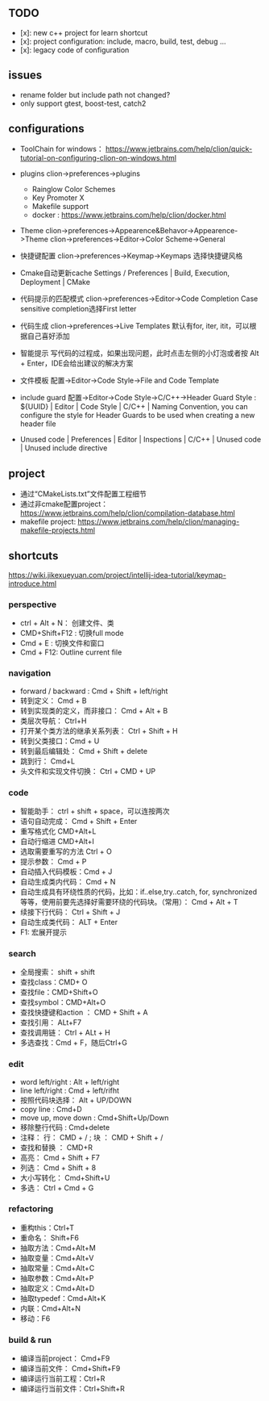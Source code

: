 ## TODO

- [x]: new c++ project for learn shortcut 
- [x]: project configuration: include, macro, build, test, debug ...
- [x]: legacy code of configuration

## issues

- rename folder but include path not changed?
- only support gtest, boost-test, catch2

## configurations

- ToolChain for windows： https://www.jetbrains.com/help/clion/quick-tutorial-on-configuring-clion-on-windows.html

- plugins
clion->preferences->plugins
    - Rainglow Color Schemes
    - Key Promoter X
    - Makefile support
    - docker : https://www.jetbrains.com/help/clion/docker.html

- Theme
clion->preferences->Appearence&Behavor->Appearence->Theme
clion->preferences->Editor->Color Scheme->General

- 快捷键配置
clion->preferences->Keymap->Keymaps 选择快捷键风格

- Cmake自动更新cache
Settings / Preferences | Build, Execution, Deployment | CMake

- 代码提示的匹配模式
clion->preferences->Editor->Code Completion Case sensitive completion选择First letter

- 代码生成
clion->preferences->Live Templates 默认有for, iter, itit，可以根据自己喜好添加

- 智能提示
写代码的过程成，如果出现问题，此时点击左侧的小灯泡或者按 Alt + Enter，IDE会给出建议的解决方案

- 文件模板
配置->Editor->Code Style->File and Code Template

- include guard
配置->Editor->Code Style->C/C++->Header Guard Style : ${UUID}
| Editor | Code Style | C/C++ | Naming Convention, you can configure the style for Header Guards to be used when creating a new header file

- Unused code
| Preferences | Editor | Inspections | C/C++ | Unused code | Unused include directive


## project

- 通过“CMakeLists.txt”文件配置工程细节
- 通过非cmake配置project：https://www.jetbrains.com/help/clion/compilation-database.html
- makefile project: https://www.jetbrains.com/help/clion/managing-makefile-projects.html


## shortcuts

https://wiki.jikexueyuan.com/project/intellij-idea-tutorial/keymap-introduce.html

### perspective

- ctrl + Alt + N： 创建文件、类
- CMD+Shift+F12 : 切换full mode
- Cmd + E : 切换文件和窗口
- Cmd + F12: Outline current file

### navigation

- forward / backward : Cmd + Shift + left/right
- 转到定义： Cmd + B
- 转到实现类的定义，而非接口： Cmd + Alt + B
- 类层次导航： Ctrl+H
- 打开某个类方法的继承关系列表： Ctrl + Shift + H
- 转到父类接口：Cmd + U
- 转到最后编辑处： Cmd + Shift + delete
- 跳到行： Cmd+L
- 头文件和实现文件切换： Ctrl + CMD + UP
<!-- - UML导航 ： Ctrl+Alt+U -->

### code

- 智能助手： ctrl + shift + space，可以连按两次
- 语句自动完成： Cmd + Shift + Enter
- 重写格式化    CMD+Alt+L    
- 自动行缩进    CMD+Alt+I
- 选取需要重写的方法 Ctrl + O 
- 提示参数： Cmd + P
- 自动插入代码模板：Cmd + J
- 自动生成类内代码： Cmd + N
- 自动生成具有环绕性质的代码，比如：if..else,try..catch, for, synchronized 等等，使用前要先选择好需要环绕的代码块。（常用）： Cmd + Alt + T
- 续接下行代码： Ctrl + Shift + J
- 自动生成类代码： ALT + Enter
- F1: 宏展开提示

### search

- 全局搜索： shift + shift
- 查找class：CMD+ O
- 查找file：CMD+Shift+O
- 查找symbol：CMD+Alt+O
- 查找快捷键和action ： CMD + Shift + A
- 查找引用： ALt+F7
- 查找调用链： Ctrl + ALt + H
- 多选查找：Cmd + F，随后Ctrl+G

### edit

- word left/right : Alt + left/right
- line left/right : Cmd + left/rifht
- 按照代码块选择： Alt + UP/DOWN
- copy line : Cmd+D
- move up, move down : Cmd+Shift+Up/Down
- 移除整行代码 : Cmd+delete
- 注释： 行： CMD + / ; 块 ： CMD + Shift + /
- 查找和替换 ： CMD+R
- 高亮： Cmd + Shift + F7
- 列选： Cmd + Shift + 8
- 大小写转化： Cmd+Shift+U
- 多选： Ctrl + Cmd + G

### refactoring

- 重构this：Ctrl+T
- 重命名： Shift+F6
- 抽取方法：Cmd+Alt+M
- 抽取变量：Cmd+Alt+V
- 抽取常量：Cmd+Alt+C
- 抽取参数：Cmd+Alt+P
- 抽取定义：Cmd+Alt+D
- 抽取typedef：Cmd+Alt+K
- 内联：Cmd+Alt+N
- 移动：F6

### build & run

- 编译当前project： Cmd+F9
- 编译当前文件： Cmd+Shift+F9
- 编译运行当前工程：Ctrl+R
- 编译运行当前文件：Ctrl+Shift+R


